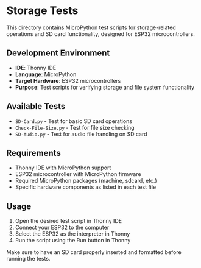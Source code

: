 # Storage Tests

This directory contains MicroPython test scripts for storage-related operations and SD card functionality, designed for ESP32 microcontrollers.

## Development Environment

- **IDE**: Thonny IDE
- **Language**: MicroPython
- **Target Hardware**: ESP32 microcontrollers
- **Purpose**: Test scripts for verifying storage and file system functionality

## Available Tests

- `SD-Card.py` - Test for basic SD card operations
- `Check-File-Size.py` - Test for file size checking
- `SD-Audio.py` - Test for audio file handling on SD card

## Requirements

- Thonny IDE with MicroPython support
- ESP32 microcontroller with MicroPython firmware
- Required MicroPython packages (machine, sdcard, etc.)
- Specific hardware components as listed in each test file

## Usage

1. Open the desired test script in Thonny IDE
2. Connect your ESP32 to the computer
3. Select the ESP32 as the interpreter in Thonny
4. Run the script using the Run button in Thonny

Make sure to have an SD card properly inserted and formatted before running the tests. 